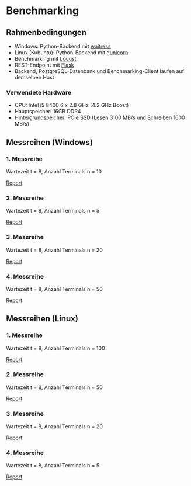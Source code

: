 # Benchmarking

## Rahmenbedingungen
- Windows: Python-Backend mit [waitress](https://pypi.org/project/waitress/)
- Linux (Kubuntu): Python-Backend mit [gunicorn](https://gunicorn.org/)
- Benchmarking mit [Locust](https://locust.io/)
- REST-Endpoint mit [Flask](https://flask.palletsprojects.com/en/2.0.x/)
- Backend, PostgreSQL-Datenbank und Benchmarking-Client laufen auf demselben Host

### Verwendete Hardware
- CPU: Intel i5 8400 6 x 2.8 GHz (4.2 GHz Boost)
- Hauptspeicher: 16GB DDR4
- Hintergrundspeicher: PCIe SSD (Lesen 3100 MB/s und Schreiben 1600 MB/s)

## Messreihen (Windows)

### 1. Messreihe
Wartezeit t = 8, Anzahl Terminals n = 10

[Report](https://toemmsche.github.io/DB-Project-Benchmark-Results/Messreihe_n10_t8.html)

### 2. Messreihe
Wartezeit t = 8, Anzahl Terminals n = 5

[Report](https://toemmsche.github.io/DB-Project-Benchmark-Results/Messreihe_n5_t8.html)

### 3. Messreihe
Wartezeit t = 8, Anzahl Terminals n = 20

[Report](https://toemmsche.github.io/DB-Project-Benchmark-Results/Messreihe_n20_t8.html)

### 4. Messreihe
Wartezeit t = 8, Anzahl Terminals n = 50

[Report](https://toemmsche.github.io/DB-Project-Benchmark-Results/Messreihe_n50_t8.html)

## Messreihen (Linux)

### 1. Messreihe

Wartezeit t = 8, Anzahl Terminals n = 100

[Report](https://toemmsche.github.io/DB-Project-Benchmark-Results/Messreihe_n100_t8_Linux.html)

### 2. Messreihe

Wartezeit t = 8, Anzahl Terminals n = 50

[Report](https://toemmsche.github.io/DB-Project-Benchmark-Results/Messreihe_n50_t8_Linux.html)

### 3. Messreihe

Wartezeit t = 8, Anzahl Terminals n = 20

[Report](https://toemmsche.github.io/DB-Project-Benchmark-Results/Messreihe_n20_t8_Linux.html)

### 4. Messreihe

Wartezeit t = 8, Anzahl Terminals n = 5

[Report](https://toemmsche.github.io/DB-Project-Benchmark-Results/Messreihe_n5_t8_Linux.html)